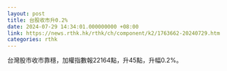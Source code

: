 ```yaml
---
layout: post
title: 台股收市升0.2%
date: 2024-07-29 14:34:01.000000000 +08:00
link: https://news.rthk.hk/rthk/ch/component/k2/1763662-20240729.htm
categories: rthk
---
```


台灣股市收市靠穩，加權指數報22164點，升45點，升幅0.2%。
